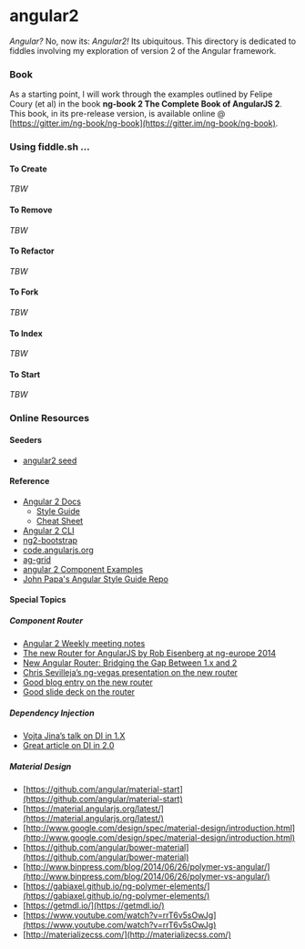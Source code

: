 angular2
======

_Angular?_ No, now its: _Angular2!_  Its ubiquitous. This directory is dedicated to fiddles involving my exploration of 
version 2 of the Angular framework. 

### Book

As a starting point, I will work through the examples outlined by Felipe Coury (et al) in the book
**ng-book 2 The Complete Book of AngularJS 2**. This book, in its pre-release version, is available online
@ [https://gitter.im/ng-book/ng-book](https://gitter.im/ng-book/ng-book).


### Using fiddle.sh ...

#### To Create

_TBW_

#### To Remove

_TBW_

#### To Refactor

_TBW_

#### To Fork

_TBW_

#### To Index

_TBW_

#### To Start

_TBW_


### Online Resources

#### Seeders

* [angular2 seed](https://github.com/mgechev/angular2-seed)

#### Reference

*   [Angular 2 Docs](https://angular.io/docs/ts/latest/)
    *   [Style Guide](https://angular.io/docs/ts/latest/guide/style-guide.html)
    *   [Cheat Sheet](https://angular.io/docs/ts/latest/guide/cheatsheet.html)
*   [Angular 2 CLI](https://github.com/angular/angular-cli)
*   [ng2-bootstrap](http://valor-software.com/ng2-bootstrap/)
*   [code.angularjs.org](https://code.angularjs.org/)
*   [ag-grid](https://www.ag-grid.com/)
*   [angular 2 Component Examples](https://gist.github.com/johnlindquist/b043ce1b7334f7efaf25c1b471a7cb54)
*   [John Papa's Angular Style Guide Repo](https://github.com/johnpapa/angular-styleguide)

#### Special Topics

##### Component Router

*   [Angular 2 Weekly meeting notes](https://goo.gl/JKeMe5)
*   [The new Router for AngularJS by Rob Eisenberg at ng-europe 2014](https://www.youtube.com/watch?v=h1P_Vh4gSQY)
*   [New Angular Router: Bridging the Gap Between 1.x and 2](https://www.youtube.com/watch?v=DGT3Htcqygk)
*   [Chris Sevilleja’s ng-vegas presentation on the new router](https://goo.gl/Ua9aJJ)
*   [Good blog entry on the new router](http://goo.gl/dd8922)
*   [Good slide deck on the router](http://goo.gl/zZcVRq)

##### Dependency Injection

*   [Vojta Jina’s talk on DI in 1.X](http://goo.gl/KLlzNO)
*   [Great article on DI in 2.0](http://goo.gl/9Ca02H)

##### Material Design

*   [https://github.com/angular/material-start](https://github.com/angular/material-start)
*   [https://material.angularjs.org/latest/](https://material.angularjs.org/latest/)
*   [http://www.google.com/design/spec/material-design/introduction.html](http://www.google.com/design/spec/material-design/introduction.html)
*   [https://github.com/angular/bower-material](https://github.com/angular/bower-material)
*   [http://www.binpress.com/blog/2014/06/26/polymer-vs-angular/](http://www.binpress.com/blog/2014/06/26/polymer-vs-angular/)
*   [https://gabiaxel.github.io/ng-polymer-elements/](https://gabiaxel.github.io/ng-polymer-elements/)
*   [https://getmdl.io/](https://getmdl.io/)
*   [https://www.youtube.com/watch?v=rrT6v5sOwJg](https://www.youtube.com/watch?v=rrT6v5sOwJg)
*   [http://materializecss.com/](http://materializecss.com/)
